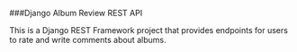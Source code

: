 ###Django Album Review REST API

This is a Django REST Framework project that provides endpoints for users to rate and write comments about albums.
